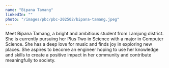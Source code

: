 ```yaml
---
name: "Bipana Tamang"
linkedIn: ""
photo: "/images/pbc/pbc-202502/bipana-tamang.jpeg"
---
```


Meet Bipana Tamang, a bright and ambitious student from Lamjung district. She is currently pursuing her Plus Two in Science with a major in Computer Science. She has a deep love for music and finds joy in exploring new places. She aspires to become an engineer hoping to use her knowledge and skills to create a positive impact in her community and contribute meaningfully to society.
